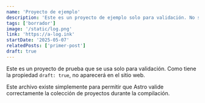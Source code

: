 ```yaml
---
name: 'Proyecto de ejemplo'
description: 'Este es un proyecto de ejemplo solo para validación. No se mostrará en el sitio.'
tags: ['borrador']
image: '/static/log.png'
link: 'https://a-log.ink'
startDate: '2025-05-07'
relatedPosts: ['primer-post']
draft: true
---
```

Este es un proyecto de prueba que se usa solo para validación. Como tiene la propiedad `draft: true`, no aparecerá en el sitio web.

Este archivo existe simplemente para permitir que Astro valide correctamente la colección de proyectos durante la compilación.
